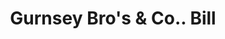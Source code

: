 ---
doi: 10.7916/D8SJ2XN4
date_other: '1900'
date_other_textual: 1900-1909
form: printed ephemera
genre:
- Invoices
name:
- Gurnsey Bro's & Co.
object_in_context_url: https://biggert.cul.columbia.edu/items/view/ave_biggert_00775
subject_hierarchical_geographic:
- Keene, New Hampshire, United States
subject_name:
- Gurnsey Bro's & Co.
title: Gurnsey Bro's & Co.. Bill
sort_title: Gurnsey Bro's & Co.. Bill
call_number: ave_biggert_00775
coordinates:
- 42.933611111111105,-72.27805555555555
pid: ave_biggert_00775
identifiers: ave_biggert_00775
thumbnail: https://derivativo-3.library.columbia.edu/iiif/2/ldpd:345327/full/!256,256/0/native.jpg
permalink: /biggert/ave_biggert_00775/
layout: iiif-image-page
---